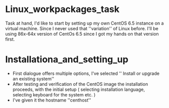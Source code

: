 Linux_workpackages_task
===================

Task at hand,  I'd like to start by setting up my own CentOS 6.5 instance on a virtual machine.
Since I never used that ''variation'' of Linux before. I'll be using 86x-64x version of CentOs 6.5 since I got my hands on that version first.

Installationa_and_setting_up
=====================

- First dialogue offers multiple options, I've selected '' Install or upgrade an existing system''
- After testing and verification of the CentOS image the installation proceeds, with the initial setup ( selecting installation language, selecting keyboard for the system etc. )
- I've given it the hostname ''centhost''
